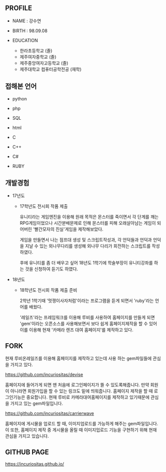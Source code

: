 ## PROFILE

- NAME : 강수연

- BIRTH : 98.09.08

- EDUCATION

  - 한라초등학교 (졸)
  - 제주여자중학교 (졸)
  - 제주중앙여자고등학교 (졸)
  - 제주대학교 컴퓨터공학전공 (재학)



## 접해본 언어

  - python

  - php

  - SQL

  - html

  - C

  - C++

  - C#

  - RUBY



## 개발경험

- 17년도

  - 17학년도 전시회 작품 제출

    유니티라는 게임엔진을 이용해 원래 목적은 몬스터를 죽이면서 각 단계를 깨는 RPG게임이었으나 시간분배문제로 인해 몬스터를 피해 오래살아남는 게임이 되어버린 '빨간모자의 진실'게임을 제작해보았다.

    게임을 만들면서 나는 점프대 생성 및 스크립트작성과, 각 언덕들과 언덕과 언덕을 지날 수 있는 외나무다리를 생성해 외나무 다리가 회전하는 스크립트를 작성하였다.

    후에 유니티를 좀 더 배우고 싶어 18년도 1학기에 학술부장이 유니티강좌를 하는 것을 신청하여 듣기도 하였다.


- 18년도

  - 18학년도 전시회 작품 제출 준비

    2학년 1학기때 '멋쟁이사자처럼'이라는 프로그램을 듣게 되면서 'ruby'라는 언어를 배웠다.

    '레일즈'라는 프레임워크를 이용해 루비를 사용하여 홈페이지를 만들게 되면 'gem'이라는 오픈소스를 사용해보면서 보다 쉽게 홈페이지제작을 할 수 있어 이를 이용해 현재 '카메라 렌즈 대여 홈페이지'를 제작하고 있다.




## FORK

현재 루비온레일즈를 이용해 홈페이지를 제작하고 있는데 사용 하는 gem파일들에 관심을 가지고 있다.

https://github.com/incuriositas/devise

홈페이지에 들어가게 되면 맨 처음에 로그인페이지가 뜰 수 있도록해줍니다.
만약 회원이 아니라면 회원가입을 할 수 있는 링크도 밑에 띄워줍니다.
홈페이지 제작을 할 때 로그인기능은 중요합니다.
현재 루비로 카메라대여홈페이지를 제작하고 있기때문에 관심을 가지고 있는 gem파일입니다.


https://github.com/incuriositas/carrierwave

홈페이지에 게시물을 업로드 할 때, 이미지업로드를 가능하게 해주는 gem파일입니다.
이 또한, 홈페이지 제작 중 게시물을 올릴 때 이미지업로드 기능을 구현하기 위해 현재 관심을 가지고 있습니다.


## GITHUB PAGE
https://incuriositas.github.io/

